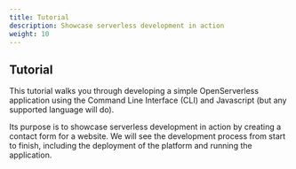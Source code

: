 ```yaml
---
title: Tutorial
description: Showcase serverless development in action
weight: 10
---
```

## Tutorial

This tutorial walks you through developing a simple OpenServerless
application using the Command Line Interface (CLI) and Javascript (but
any supported language will do).

Its purpose is to showcase serverless development in action by creating
a contact form for a website. We will see the development process from
start to finish, including the deployment of the platform and running
the application.

